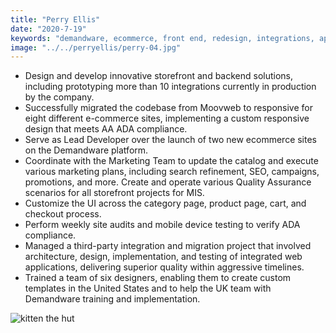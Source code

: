 ```yaml
---
title: "Perry Ellis"
date: "2020-7-19"
keywords: "demandware, ecommerce, front end, redesign, integrations, api, salesforce"
image: "../../perryellis/perry-04.jpg"
---
```

- Design and develop innovative storefront and backend solutions, including prototyping more than 10 integrations currently in production by the company.  
- Successfully migrated the codebase from Moovweb to responsive for eight different e-commerce sites, implementing a custom responsive design that meets AA ADA compliance.  
- Serve as Lead Developer over the launch of two new ecommerce sites on the Demandware platform.  
- Coordinate with the Marketing Team to update the catalog and execute various marketing plans, including search refinement, SEO, campaigns, promotions, and more.
Create and operate various Quality Assurance scenarios for all storefront projects for MIS.  
- Customize the UI across the category page, product page, cart, and checkout process.  
- Perform weekly site audits and mobile device testing to verify ADA compliance.  
- Managed a third-party integration and migration project that involved architecture, design, implementation, and testing of integrated web applications, delivering superior quality within aggressive timelines.  
- Trained a team of six designers, enabling them to create custom templates in the United States and to help the UK team with Demandware training and implementation.

![kitten the hut](../../perryellis/perry-01.png)